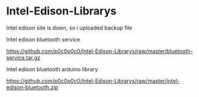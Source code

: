 # Intel-Edison-Librarys
Intel edison site is down, so i uploaded backup file

Intel edison bluetooth service

<https://github.com/p0c0p0c0/Intel-Edison-Librarys/raw/master/bluetooth-service.tar.gz>

Intel edison bluetooth arduino library

<https://github.com/p0c0p0c0/Intel-Edison-Librarys/raw/master/intel-edison-bluetooth.zip>
